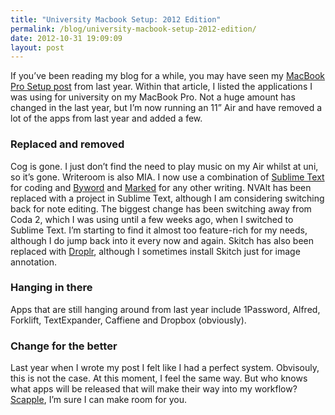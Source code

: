 ```yaml
---
title: "University Macbook Setup: 2012 Edition"
permalink: /blog/university-macbook-setup-2012-edition/
date: 2012-10-31 19:09:09
layout: post
---
```


If you’ve been reading my blog for a while, you may have seen my [MacBook Pro Setup post](/blog/my-macbook-pro-setup-for-university/) from last year. Within that article, I listed the applications I was using for university on my MacBook Pro. Not a huge amount has changed in the last year, but I’m now running an 11” Air and have removed a lot of the apps from last year and added a few. 

### Replaced and removed

Cog is gone. I just don’t find the need to play music on my Air whilst at uni, so it’s gone. Writeroom is also MIA. I now use a combination of [Sublime Text](http://www.sublimetext.com/) for coding and [Byword](http://bywordapp.com/) and [Marked](http://markedapp.com/) for any other writing. NVAlt has been replaced with a project in Sublime Text, although I am considering switching back for note editing. The biggest change has been switching away from Coda 2, which I was using until a few weeks ago, when I switched to Sublime Text. I’m starting to find it almost too feature-rich for my needs, although I do jump back into it every now and again. Skitch has also been replaced with [Droplr](https://droplr.com/hello), although I sometimes install Skitch just for image annotation.

### Hanging in there

Apps that are still hanging around from last year include 1Password, Alfred, Forklift, TextExpander, Caffiene and Dropbox (obviously). 

### Change for the better

Last year when I wrote my post I felt like I had a perfect system. Obvisouly, this is not the case. At this moment, I feel the same way. But who knows what apps will be released that will make their way into my workflow? [Scapple](http://www.literatureandlatte.com/forum/viewtopic.php?f=42&t=20396&start=0&sid=d1fc3900f9cda28f595c347dd6810351), I’m sure I can make room for you.